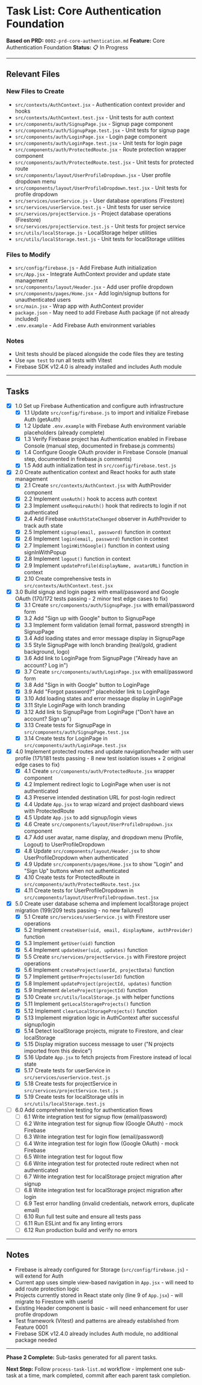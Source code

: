 # Task List: Core Authentication Foundation

**Based on PRD:** `0002-prd-core-authentication.md`
**Feature:** Core Authentication Foundation
**Status:** 📋 In Progress

---

## Relevant Files

### New Files to Create
- `src/contexts/AuthContext.jsx` - Authentication context provider and hooks
- `src/contexts/AuthContext.test.jsx` - Unit tests for auth context
- `src/components/auth/SignupPage.jsx` - Signup page component
- `src/components/auth/SignupPage.test.jsx` - Unit tests for signup page
- `src/components/auth/LoginPage.jsx` - Login page component
- `src/components/auth/LoginPage.test.jsx` - Unit tests for login page
- `src/components/auth/ProtectedRoute.jsx` - Route protection wrapper component
- `src/components/auth/ProtectedRoute.test.jsx` - Unit tests for protected route
- `src/components/layout/UserProfileDropdown.jsx` - User profile dropdown menu
- `src/components/layout/UserProfileDropdown.test.jsx` - Unit tests for profile dropdown
- `src/services/userService.js` - User database operations (Firestore)
- `src/services/userService.test.js` - Unit tests for user service
- `src/services/projectService.js` - Project database operations (Firestore)
- `src/services/projectService.test.js` - Unit tests for project service
- `src/utils/localStorage.js` - LocalStorage helper utilities
- `src/utils/localStorage.test.js` - Unit tests for localStorage utilities

### Files to Modify
- `src/config/firebase.js` - Add Firebase Auth initialization
- `src/App.jsx` - Integrate AuthContext provider and update state management
- `src/components/layout/Header.jsx` - Add user profile dropdown
- `src/components/pages/Home.jsx` - Add login/signup buttons for unauthenticated users
- `src/main.jsx` - Wrap app with AuthContext provider
- `package.json` - May need to add Firebase Auth package (if not already included)
- `.env.example` - Add Firebase Auth environment variables

### Notes

- Unit tests should be placed alongside the code files they are testing
- Use `npm test` to run all tests with Vitest
- Firebase SDK v12.4.0 is already installed and includes Auth module

---

## Tasks

- [x] 1.0 Set up Firebase Authentication and configure auth infrastructure
  - [x] 1.1 Update `src/config/firebase.js` to import and initialize Firebase Auth (getAuth)
  - [x] 1.2 Update `.env.example` with Firebase Auth environment variable placeholders (already complete)
  - [x] 1.3 Verify Firebase project has Authentication enabled in Firebase Console (manual step, documented in firebase.js comments)
  - [x] 1.4 Configure Google OAuth provider in Firebase Console (manual step, documented in firebase.js comments)
  - [x] 1.5 Add auth initialization test in `src/config/firebase.test.js`

- [x] 2.0 Create authentication context and React hooks for auth state management
  - [x] 2.1 Create `src/contexts/AuthContext.jsx` with AuthProvider component
  - [x] 2.2 Implement `useAuth()` hook to access auth context
  - [x] 2.3 Implement `useRequireAuth()` hook that redirects to login if not authenticated
  - [x] 2.4 Add Firebase `onAuthStateChanged` observer in AuthProvider to track auth state
  - [x] 2.5 Implement `signup(email, password)` function in context
  - [x] 2.6 Implement `login(email, password)` function in context
  - [x] 2.7 Implement `loginWithGoogle()` function in context using signInWithPopup
  - [x] 2.8 Implement `logout()` function in context
  - [x] 2.9 Implement `updateProfile(displayName, avatarURL)` function in context
  - [x] 2.10 Create comprehensive tests in `src/contexts/AuthContext.test.jsx`

- [x] 3.0 Build signup and login pages with email/password and Google OAuth (170/172 tests passing - 2 minor test edge cases to fix)
  - [x] 3.1 Create `src/components/auth/SignupPage.jsx` with email/password form
  - [x] 3.2 Add "Sign up with Google" button to SignupPage
  - [x] 3.3 Implement form validation (email format, password strength) in SignupPage
  - [x] 3.4 Add loading states and error message display in SignupPage
  - [x] 3.5 Style SignupPage with lonch branding (teal/gold, gradient background, logo)
  - [x] 3.6 Add link to LoginPage from SignupPage ("Already have an account? Log in")
  - [x] 3.7 Create `src/components/auth/LoginPage.jsx` with email/password form
  - [x] 3.8 Add "Sign in with Google" button to LoginPage
  - [x] 3.9 Add "Forgot password?" placeholder link to LoginPage
  - [x] 3.10 Add loading states and error message display in LoginPage
  - [x] 3.11 Style LoginPage with lonch branding
  - [x] 3.12 Add link to SignupPage from LoginPage ("Don't have an account? Sign up")
  - [x] 3.13 Create tests for SignupPage in `src/components/auth/SignupPage.test.jsx`
  - [x] 3.14 Create tests for LoginPage in `src/components/auth/LoginPage.test.jsx`

- [x] 4.0 Implement protected routes and update navigation/header with user profile (171/181 tests passing - 8 new test isolation issues + 2 original edge cases to fix)
  - [x] 4.1 Create `src/components/auth/ProtectedRoute.jsx` wrapper component
  - [x] 4.2 Implement redirect logic to LoginPage when user is not authenticated
  - [x] 4.3 Preserve intended destination URL for post-login redirect
  - [x] 4.4 Update `App.jsx` to wrap wizard and project dashboard views with ProtectedRoute
  - [x] 4.5 Update `App.jsx` to add signup/login views
  - [x] 4.6 Create `src/components/layout/UserProfileDropdown.jsx` component
  - [x] 4.7 Add user avatar, name display, and dropdown menu (Profile, Logout) to UserProfileDropdown
  - [x] 4.8 Update `src/components/layout/Header.jsx` to show UserProfileDropdown when authenticated
  - [x] 4.9 Update `src/components/pages/Home.jsx` to show "Login" and "Sign Up" buttons when not authenticated
  - [x] 4.10 Create tests for ProtectedRoute in `src/components/auth/ProtectedRoute.test.jsx`
  - [x] 4.11 Create tests for UserProfileDropdown in `src/components/layout/UserProfileDropdown.test.jsx`

- [x] 5.0 Create user database schema and implement localStorage project migration (199/209 tests passing - no new failures!)
  - [x] 5.1 Create `src/services/userService.js` with Firestore user operations
  - [x] 5.2 Implement `createUser(uid, email, displayName, authProvider)` function
  - [x] 5.3 Implement `getUser(uid)` function
  - [x] 5.4 Implement `updateUser(uid, updates)` function
  - [x] 5.5 Create `src/services/projectService.js` with Firestore project operations
  - [x] 5.6 Implement `createProject(userId, projectData)` function
  - [x] 5.7 Implement `getUserProjects(userId)` function
  - [x] 5.8 Implement `updateProject(projectId, updates)` function
  - [x] 5.9 Implement `deleteProject(projectId)` function
  - [x] 5.10 Create `src/utils/localStorage.js` with helper functions
  - [x] 5.11 Implement `getLocalStorageProjects()` function
  - [x] 5.12 Implement `clearLocalStorageProjects()` function
  - [x] 5.13 Implement migration logic in AuthContext after successful signup/login
  - [x] 5.14 Detect localStorage projects, migrate to Firestore, and clear localStorage
  - [x] 5.15 Display migration success message to user ("N projects imported from this device")
  - [x] 5.16 Update `App.jsx` to fetch projects from Firestore instead of local state
  - [x] 5.17 Create tests for userService in `src/services/userService.test.js`
  - [x] 5.18 Create tests for projectService in `src/services/projectService.test.js`
  - [x] 5.19 Create tests for localStorage utils in `src/utils/localStorage.test.js`

- [ ] 6.0 Add comprehensive testing for authentication flows
  - [ ] 6.1 Write integration test for signup flow (email/password)
  - [ ] 6.2 Write integration test for signup flow (Google OAuth) - mock Firebase
  - [ ] 6.3 Write integration test for login flow (email/password)
  - [ ] 6.4 Write integration test for login flow (Google OAuth) - mock Firebase
  - [ ] 6.5 Write integration test for logout flow
  - [ ] 6.6 Write integration test for protected route redirect when not authenticated
  - [ ] 6.7 Write integration test for localStorage project migration after signup
  - [ ] 6.8 Write integration test for localStorage project migration after login
  - [ ] 6.9 Test error handling (invalid credentials, network errors, duplicate email)
  - [ ] 6.10 Run full test suite and ensure all tests pass
  - [ ] 6.11 Run ESLint and fix any linting errors
  - [ ] 6.12 Run production build and verify no errors

---

## Notes

- Firebase is already configured for Storage (`src/config/firebase.js`) - will extend for Auth
- Current app uses simple view-based navigation in `App.jsx` - will need to add route protection logic
- Projects currently stored in React state only (line 9 of `App.jsx`) - will migrate to Firestore with userId
- Existing Header component is basic - will need enhancement for user profile dropdown
- Test framework (Vitest) and patterns are already established from Feature 0001
- Firebase SDK v12.4.0 already includes Auth module, no additional package needed

---

**Phase 2 Complete:** Sub-tasks generated for all parent tasks.

**Next Step:** Follow `process-task-list.md` workflow - implement one sub-task at a time, mark completed, commit after each parent task completion.
